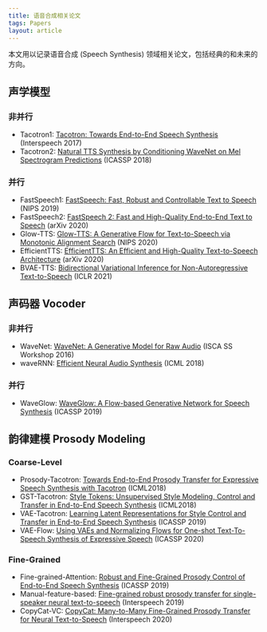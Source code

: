 ```yaml
---
title: 语音合成相关论文
tags: Papers
layout: article
---
```


本文用以记录语音合成 (Speech Synthesis) 领域相关论文，包括经典的和未来的方向。

## 声学模型

### 非并行
- Tacotron1: [Tacotron: Towards End-to-End Speech Synthesis](https://arxiv.org/abs/1703.10135) (Interspeech 2017)
- Tacotron2: [Natural TTS Synthesis by Conditioning WaveNet on Mel Spectrogram Predictions](https://arxiv.org/abs/1712.05884) (ICASSP 2018)

### 并行
- FastSpeech1: [FastSpeech: Fast, Robust and Controllable Text to Speech](https://openreview.net/pdf/c2b7c145443ef7be7946e5dc58f88f12d442e307.pdf) (NIPS 2019)
- FastSpeech2: [FastSpeech 2: Fast and High-Quality End-to-End Text to Speech](https://arxiv.org/abs/2006.04558) (arXiv 2020)
- Glow-TTS: [Glow-TTS: A Generative Flow for Text-to-Speech via Monotonic Alignment Search](https://arxiv.org/abs/2005.11129) (NIPS 2020)
- EfficientTTS: [EfficientTTS: An Efficient and High-Quality Text-to-Speech Architecture](https://arxiv.org/abs/2012.03500) (arXiv 2020)
- BVAE-TTS: [Bidirectional Variational Inference for Non-Autoregressive Text-to-Speech](https://openreview.net/pdf?id=o3iritJHLfO) (ICLR 2021)


## 声码器 Vocoder

### 非并行
- WaveNet: [WaveNet: A Generative Model for Raw Audio](https://www.isca-speech.org/archive/SSW_2016/pdfs/ssw9_DS-4_van_den_Oord.pdf) (ISCA SS Workshop 2016)
- waveRNN: [Efficient Neural Audio Synthesis](http://proceedings.mlr.press/v80/kalchbrenner18a/kalchbrenner18a.pdf) (ICML 2018)

### 并行
- WaveGlow: [WaveGlow: A Flow-based Generative Network for Speech Synthesis](http://128.84.4.18/abs/1811.00002) (ICASSP 2019)

## 韵律建模 Prosody Modeling

### Coarse-Level
- Prosody-Tacotron: [Towards End-to-End Prosody Transfer for Expressive Speech Synthesis with Tacotron](http://proceedings.mlr.press/v80/skerry-ryan18a/skerry-ryan18a.pdf) (ICML2018)
- GST-Tacotron: [Style Tokens: Unsupervised Style Modeling, Control and Transfer in End-to-End Speech Synthesis](http://proceedings.mlr.press/v80/wang18h/wang18h.pdf) (ICML2018)
- VAE-Tacotron: [Learning Latent Representations for Style Control and Transfer in End-to-End Speech Synthesis](https://arxiv.org/abs/1812.04342) (ICASSP 2019)
- VAE-Flow: [Using VAEs and Normalizing Flows for One-shot Text-To-Speech Synthesis of Expressive Speech](https://arxiv.org/abs/1911.12760) (ICASSP 2020)

### Fine-Grained
- Fine-grained-Attention: [Robust and Fine-Grained Prosody Control of End-to-End Speech Synthesis](https://arxiv.org/abs/1811.02122) (ICASSP 2019)
- Manual-feature-based: [Fine-grained robust prosody transfer for single-speaker neural text-to-speech](https://arxiv.org/abs/1907.02479) (Interspeech 2019)
- CopyCat-VC: [CopyCat: Many-to-Many Fine-Grained Prosody Transfer for Neural Text-to-Speech](http://www.interspeech2020.org/uploadfile/pdf/Thu-2-9-1.pdf) (Interspeech 2020)


<!-- more -->